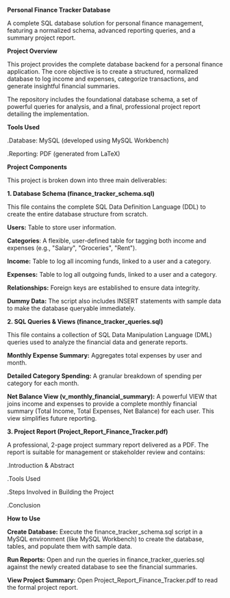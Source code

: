 **Personal Finance Tracker Database**

A complete SQL database solution for personal finance management, featuring a normalized schema, advanced reporting queries, and a summary project report.

**Project Overview**

This project provides the complete database backend for a personal finance application. The core objective is to create a structured, normalized database to log income and expenses, categorize transactions, and generate insightful financial summaries.

The repository includes the foundational database schema, a set of powerful queries for analysis, and a final, professional project report detailing the implementation.

**Tools Used**

.Database: MySQL (developed using MySQL Workbench)

.Reporting: PDF (generated from LaTeX)

**Project Components**

This project is broken down into three main deliverables:

**1. Database Schema (finance_tracker_schema.sql)**

This file contains the complete SQL Data Definition Language (DDL) to create the entire database structure from scratch.

**Users:** Table to store user information.

**Categories**: A flexible, user-defined table for tagging both income and expenses (e.g., "Salary", "Groceries", "Rent").

**Income:** Table to log all incoming funds, linked to a user and a category.

**Expenses:** Table to log all outgoing funds, linked to a user and a category.

**Relationships:** Foreign keys are established to ensure data integrity.

**Dummy Data:** The script also includes INSERT statements with sample data to make the database queryable immediately.

**2. SQL Queries & Views (finance_tracker_queries.sql)**

This file contains a collection of SQL Data Manipulation Language (DML) queries used to analyze the financial data and generate reports.

**Monthly Expense Summary:** Aggregates total expenses by user and month.

**Detailed Category Spending:** A granular breakdown of spending per category for each month.

**Net Balance View (v_monthly_financial_summary):** A powerful VIEW that joins income and expenses to provide a complete monthly financial summary (Total Income, Total Expenses, Net Balance) for each user. This view simplifies future reporting.

**3. Project Report (Project_Report_Finance_Tracker.pdf)**

A professional, 2-page project summary report delivered as a PDF. The report is suitable for management or stakeholder review and contains:

.Introduction & Abstract

.Tools Used

.Steps Involved in Building the Project

.Conclusion

**How to Use**

**Create Database:** Execute the finance_tracker_schema.sql script in a MySQL environment (like MySQL Workbench) to create the database, tables, and populate them with sample data.

**Run Reports:** Open and run the queries in finance_tracker_queries.sql against the newly created database to see the financial summaries.

**View Project Summary:** Open Project_Report_Finance_Tracker.pdf to read the formal project report.
